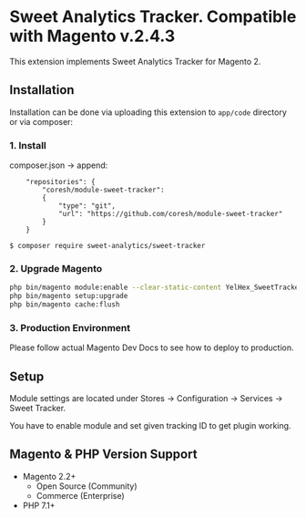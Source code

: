 # Sweet Analytics Tracker. Compatible with Magento v.2.4.3

This extension implements Sweet Analytics Tracker for Magento 2.

## Installation

Installation can be done via uploading this extension to `app/code` directory or via composer:

### 1. Install
composer.json -> append:
```
    "repositories": {
        "coresh/module-sweet-tracker":
        {
            "type": "git",
            "url": "https://github.com/coresh/module-sweet-tracker"
        }
    }
```

```
$ composer require sweet-analytics/sweet-tracker
```

### 2. Upgrade Magento
```bash
php bin/magento module:enable --clear-static-content YelHex_SweetTracker
php bin/magento setup:upgrade
php bin/magento cache:flush
```

### 3. Production Environment
Please follow actual Magento Dev Docs to see how to deploy to production.

## Setup
Module settings are located under Stores -> Configuration -> Services -> Sweet Tracker.

You have to enable module and set given tracking ID to get plugin working. 

## Magento & PHP Version Support

* Magento 2.2+
  * Open Source (Community)
  * Commerce (Enterprise)
* PHP 7.1+

